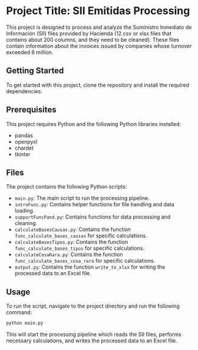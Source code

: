# Project Title: SII Emitidas Processing

This project is designed to process and analyze the Suministro Inmediato de Información (SII) files provided by Hacienda (12 csv or xlsx files that contains about 200 columns, and they need to be cleaned). These files contain information about the invoices issued by companies whose turnover exceeded 6 million.

## Getting Started

To get started with this project, clone the repository and install the required dependencies.

## Prerequisites

This project requires Python and the following Python libraries installed:

- pandas
- openpyxl
- chardet
- tkinter

## Files

The project contains the following Python scripts:

- `main.py`: The main script to run the processing pipeline.
- `introFunc.py`: Contains helper functions for file handling and data loading.
- `supportFuncPand.py`: Contains functions for data processing and cleaning.
- `calculateBasesCausas.py`: Contains the function `func_calculate_bases_causas` for specific calculations.
- `calculateBasesTipos.py`: Contains the function `func_calculate_bases_tipos` for specific calculations.
- `calculateCosaRara.py`: Contains the function `func_calculate_bases_cosa_rara` for specific calculations.
- `output.py`: Contains the function `write_to_xlsx` for writing the processed data to an Excel file.

## Usage
To run the script, navigate to the project directory and run the following command:

```sh
python main.py
```
This will start the processing pipeline which reads the SII files, performs necessary calculations, and writes the processed data to an Excel file.
